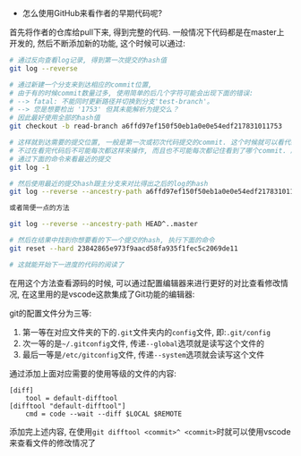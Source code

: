- 怎么使用GitHub来看作者的早期代码呢?

首先将作者的仓库给pull下来, 得到完整的代码. 一般情况下代码都是在master上开发的, 然后不断添加新的功能, 这个时候可以通过:

```bash
# 通过反向查看log记录, 得到第一次提交的hash值
git log --reverse

# 通过新建一个分支来到达相应的commit位置,
# 由于有的时候commit数量过多, 使用简单的后几个字符可能会出现下面的错误:
# --> fatal: 不能同时更新路径并切换到分支'test-branch'。
# --> 您是想要检出 '1753' 但其未能解析为提交么？
# 因此最好使用全部的hash值
git checkout -b read-branch a6ffd97ef150f50eb1a0e0e54edf217831011753

# 这样就到达需要的提交位置, 一般是第一次或初次代码提交的commit. 这个时候就可以看代码了.
# 不过在看完代码后不可能每次都这样来操作, 而且也不可能每次都记住看到了哪个commit. 所以:
# 通过下面的命令来看最近的提交
git log -1

# 然后使用最近的提交hash跟主分支来对比得出之后的log的hash
git log --reverse --ancestry-path a6ffd97ef150f50eb1a0e0e54edf217831011753^..master

或者简便一点的方法

git log --reverse --ancestry-path HEAD^..master

# 然后在结果中找到你想要看的下一个提交的hash, 执行下面的命令
git reset --hard 23842865e973f9aacd58fa935f1fec5c2069de11

# 这就能开始下一进度的代码的阅读了
```

在用这个方法查看源码的时候, 可以通过配置编辑器来进行更好的对比查看修改情况, 在这里用的是vscode这款集成了Git功能的编辑器:

git的配置文件分为三等:

1. 第一等在对应文件夹的下的`.git`文件夹内的`config`文件, 即:`.git/config`
2. 次一等的是`~/.gitconfig`文件, 传递`--global`选项就是读写这个文件的
3. 最后一等是`/etc/gitconfig`文件, 传递`--system`选项就会读写这个文件

通过添加上面对应需要的使用等级的文件的内容:

```
[diff]
    tool = default-difftool
[difftool "default-difftool"]
    cmd = code --wait --diff $LOCAL $REMOTE
```

添加完上述内容, 在使用`git difftool <commit>^ <commit>`时就可以使用vscode来查看文件的修改情况了

